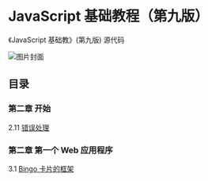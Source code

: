 # JavaScript 基础教程（第九版）

《JavaScript 基础教》(第九版) 源代码

![图片封面](https://img10.360buyimg.com/n1/jfs/t1252/268/318884223/302381/324cda9a/5518c91cN49e8a3ca.jpg)


## 目录

### 第二章 开始

2.11  [错误处理](错误处理.html)


### 第二章 第一个 Web 应用程序

3.1  [Bingo 卡片的框架](3-1.html)


